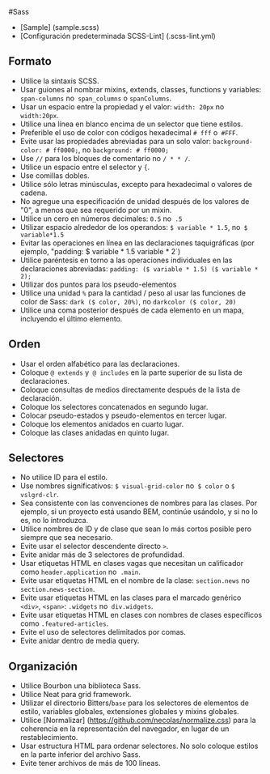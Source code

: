 #Sass

- [Sample] (sample.scss)
- [Configuración predeterminada SCSS-Lint] (.scss-lint.yml)

## Formato

* Utilice la sintaxis SCSS.
* Usar guiones al nombrar mixins, extends, classes, functions y variables: `span-columns` no` span_columns` o `spanColumns`.
* Usar un espacio entre la propiedad y el valor: `width: 20px` no `width:20px`.
* Utilice una línea en blanco encima de un selector que tiene estilos.
* Preferible el uso de color con códigos hexadecimal `# fff` o` #FFF`.
* Evite usar las propiedades abreviadas para un solo valor: `background-color: # ff0000;`, no `background: # ff0000;`
* Use `//` para los bloques de comentario no `/ * * /`.
* Utilice un espacio entre el selector y `{`.
* Use comillas dobles.
* Utilice sólo letras minúsculas, excepto para hexadecimal o valores de cadena.
* No agregue una especificación de unidad después de los valores de "0", a menos que sea requerido por un mixin.
* Utilice un cero en números decimales: `0.5` no` .5`
* Utilizar espacio alrededor de los operandos: `$ variable * 1.5`, no` $ variable*1.5`
* Evitar las operaciones en línea en las declaraciones taquigráficas (por ejemplo, "padding: $ variable * 1.5 variable * 2`)
* Utilice paréntesis en torno a las operaciones individuales en las declaraciones abreviadas: `padding: ($ variable * 1.5) ($ variable * 2);`
* Utilizar dos puntos para los pseudo-elementos
* Utilice una unidad `%` para la cantidad / peso al usar las funciones de color de Sass: `dark ($ color, 20%)`, no `darkcolor ($ color, 20)`
* Utilice una coma posterior después de cada elemento en un mapa, incluyendo el último elemento.

## Orden

* Usar el orden alfabético para las declaraciones.
* Coloque `@ extends` y` @ includes` en la parte superior de su lista de declaraciones.
* Coloque consultas de medios directamente después de la lista de declaración.
* Coloque los selectores concatenados en segundo lugar.
* Colocar pseudo-estados y pseudo-elementos en tercer lugar.
* Coloque los elementos anidados en cuarto lugar.
* Coloque las clases anidadas en quinto lugar.

## Selectores

* No utilice ID para el estilo.
* Use nombres significativos: `$ visual-grid-color` no` $ color` o `$ vslgrd-clr`.
* Sea consistente con las convenciones de nombres para las clases. Por ejemplo, si un proyecto está usando BEM, continúe usándolo, y si no lo es, no lo introduzca.
* Utilice nombres de ID y de clase que sean lo más cortos posible pero siempre que sea necesario.
* Evite usar el selector descendente directo `>`.
* Evite anidar más de 3 selectores de profundidad.
* Usar etiquetas HTML en clases vagas que necesitan un calificador como `header.application` no` .main`.
* Evite usar etiquetas HTML en el nombre de la clase: `section.news` no` section.news-section`.
* Evite usar etiquetas HTML en las clases para el marcado genérico `<div>`, `<span>`: `.widgets` no` div.widgets`.
* Evite usar etiquetas HTML en clases con nombres de clases específicos como `.featured-articles`.
* Evite el uso de selectores delimitados por comas.
* Evite anidar dentro de media query.

## Organización

* Utilice Bourbon una biblioteca Sass.
* Utilice Neat para grid framework.
* Utilizar el directorio Bitters/`base` para los selectores de elementos de estilo, variables globales, extensiones globales y mixins globales.
* Utilice [Normalizar] (https://github.com/necolas/normalize.css) para la coherencia en la representación del navegador, en lugar de un restablecimiento.
* Usar estructura HTML para ordenar selectores. No solo coloque estilos en la parte inferior del archivo Sass.
* Evite tener archivos de más de 100 líneas.